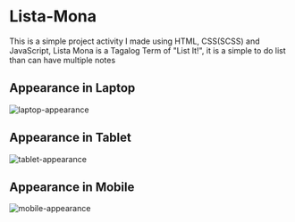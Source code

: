 # Lista-Mona
  This is a simple project activity I made using HTML, CSS(SCSS) and JavaScript, Lista Mona is a Tagalog Term of "List It!", it is a simple to do list than can have multiple notes 
  ## Appearance in Laptop
  ![laptop-appearance](https://user-images.githubusercontent.com/108915592/213602087-44dc853e-0647-485b-a035-2cffc4f8e87d.PNG)
  ## Appearance in Tablet
  ![tablet-appearance](https://user-images.githubusercontent.com/108915592/213602805-a42621bd-1e11-4c3f-ad5a-c1b8133d7263.PNG)
  ## Appearance in Mobile
  ![mobile-appearance](https://user-images.githubusercontent.com/108915592/213602819-2d19a3ad-2994-451e-a019-43ac891ba4c2.PNG)

